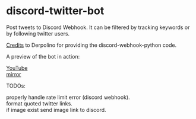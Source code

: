 # discord-twitter-bot
Post tweets to Discord Webhook. It can be filtered by tracking keywords or by following twitter users.

[Credits](https://github.com/Derpolino/discord-webhooks-python) to Derpolino for providing the discord-webhook-python code.

A preview of the bot in action:

[YouTube](https://www.youtube.com/watch?v=LHCIzj7dNMA)  
[mirror](https://my.mixtape.moe/vmempn.mp4)

TODOs:

properly handle rate limit error (discord webhook).   
format quoted twitter links.  
if image exist send image link to discord.
